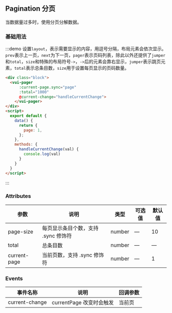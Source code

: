 ## Pagination 分页

当数据量过多时，使用分页分解数据。

### 基础用法

:::demo 设置`layout`，表示需要显示的内容，用逗号分隔，布局元素会依次显示。`prev`表示上一页，`next`为下一页，`pager`表示页码列表，除此以外还提供了`jumper`和`total`，`size`和特殊的布局符号`->`，`->`后的元素会靠右显示，`jumper`表示跳页元素，`total`表示总条目数，`size`用于设置每页显示的页码数量。
```html
<div class="block">
  <vui-pager
      :current-page.sync="page"
      :total="1000"
      @current-change="handleCurrentChange">
    </vui-pager>
</div>
<script>
  export default {
    data() {
      return {
        page: 1,
      };
    },
    methods: {
      handleCurrentChange(val) {
        console.log(val)
      }
    }
  }
</script>

```
:::



### Attributes
| 参数               | 说明                                                     | 类型              | 可选值      | 默认值 |
|--------------------|----------------------------------------------------------|-------------------|-------------|--------|
| page-size | 每页显示条目个数，支持 .sync 修饰符 | number | — | 10 |
| total | 总条目数 | number | — | — |
| current-page | 当前页数，支持 .sync 修饰符 | number | — | 1 |

### Events
| 事件名称 | 说明 | 回调参数 |
|---------|--------|---------|
| current-change | currentPage 改变时会触发 | 当前页 |
